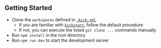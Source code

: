 ## Getting Started

- Clone the `workspaces` defined in [`.kick.yml`](./.kick.yml)
  - If you are familiar with [`kickstart`](https://github.com/infracamp/kickstart), follow the default procedure
  - If not, you can execute the listed `git clone ...` commands manually
- Run `npm install` in the root directory
- Run `npm run dev` to start the development server

